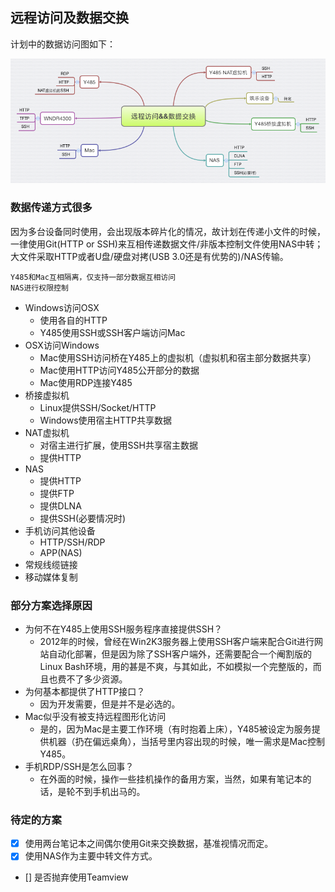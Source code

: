 ## 远程访问及数据交换

计划中的数据访问图如下：

![远程访问及数据交换](./assets/img/remote.png)

### 数据传递方式很多

因为多台设备同时使用，会出现版本碎片化的情况，故计划在传递小文件的时候，一律使用Git(HTTP or SSH)来互相传递数据文件/非版本控制文件使用NAS中转；大文件采取HTTP或者U盘/硬盘对拷(USB 3.0还是有优势的)/NAS传输。

	Y485和Mac互相隔离，仅支持一部分数据互相访问
	NAS进行权限控制

- Windows访问OSX
	- 使用各自的HTTP
	- Y485使用SSH或SSH客户端访问Mac
- OSX访问Windows
	- Mac使用SSH访问桥在Y485上的虚拟机（虚拟机和宿主部分数据共享）
	- Mac使用HTTP访问Y485公开部分的数据
	- Mac使用RDP连接Y485
- 桥接虚拟机
	- Linux提供SSH/Socket/HTTP
	- Windows使用宿主HTTP共享数据
- NAT虚拟机
	- 对宿主进行扩展，使用SSH共享宿主数据
	- 提供HTTP
- NAS
	- 提供HTTP
	- 提供FTP
	- 提供DLNA
	- 提供SSH(必要情况时)
- 手机访问其他设备
	- HTTP/SSH/RDP
	- APP(NAS)
- 常规线缆链接
- 移动媒体复制

### 部分方案选择原因

- 为何不在Y485上使用SSH服务程序直接提供SSH？
	- 2012年的时候，曾经在Win2K3服务器上使用SSH客户端来配合Git进行网站自动化部署，但是因为除了SSH客户端外，还需要配合一个阉割版的Linux Bash环境，用的甚是不爽，与其如此，不如模拟一个完整版的，而且也费不了多少资源。
- 为何基本都提供了HTTP接口？
	- 因为开发需要，但是并不是必选的。
- Mac似乎没有被支持远程图形化访问
	- 是的，因为Mac是主要工作环境（有时抱着上床），Y485被设定为服务提供机器（扔在偏远桌角），当括号里内容出现的时候，唯一需求是Mac控制Y485。
- 手机RDP/SSH是怎么回事？
	- 在外面的时候，操作一些挂机操作的备用方案，当然，如果有笔记本的话，是轮不到手机出马的。

### 待定的方案

- [x] 使用两台笔记本之间偶尔使用Git来交换数据，基准视情况而定。
- [x] 使用NAS作为主要中转文件方式。
- [] 是否抛弃使用Teamview

